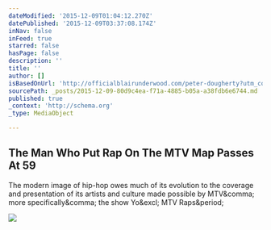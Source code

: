 ```yaml
---
dateModified: '2015-12-09T01:04:12.270Z'
datePublished: '2015-12-09T03:37:08.174Z'
inNav: false
inFeed: true
starred: false
hasPage: false
description: ''
title: ''
author: []
isBasedOnUrl: 'http://officialblairunderwood.com/peter-dougherty?utm_content=bufferb4524&utm_medium=social&utm_source=facebook.com&utm_campaign=buffer'
sourcePath: _posts/2015-12-09-80d9c4ea-f71a-4885-b05a-a38fdb6e6744.md
published: true
_context: 'http://schema.org'
_type: MediaObject

---
```

<article style=""><h1>The Man Who Put Rap On The MTV Map Passes At 59</h1><p>The modern image of hip-hop owes much of its evolution to the coverage and presentation of its artists and culture made possible by MTV&amp;comma; more specifically&amp;comma; the show Yo&amp;excl; MTV Raps&amp;period;</p><img src="http://cloudassetserver.com/BLU/posts/30/RapFeatureImage-01.jpg" /></article>